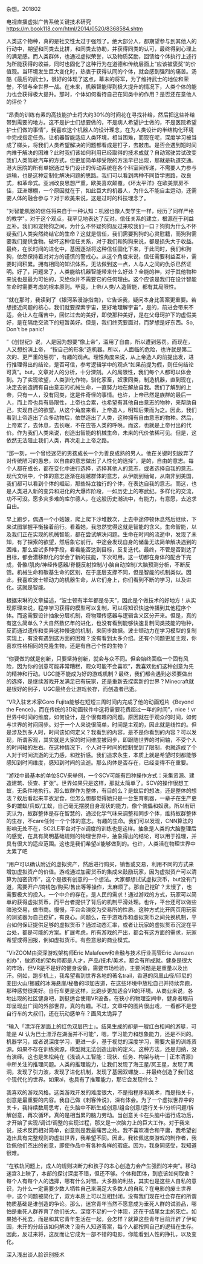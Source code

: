 

杂想。201802


电视直播虚拟广告系统关键技术研究
https://m.book118.com/html/2014/0520/8368584.shtm




人类这个物种，真的是社交性太过于强烈了。绝大部分人，都期望参与到其他人的行动中，期望和同类去比拼，和同类去协助，并获得同类的认可，最终得到心理上的满足感。而人类群体，也通过虚拟荣誉，以及物质奖励，回馈给个体执行上述行为所能获得的收益，同时也固化了这种行为在道德和传统层面上“应该被褒奖”的价值观。当环境发生巨大变化时，热衷于获得认同的个体，就会感到强烈的痛苦。汤酷《最后的武士》，很好的体现了这点，幕末的将军，为了维持武士的地位和荣誉，不惜与全世界一战。在未来，机器智能得到极大提升的情况下，人类个体的能力也会获得极大提升。那时，个体如何看待自己在同类中的作用？是否还在意他人的评价？




“昂贵的训练有素的高技能护士将大约30%的时间花在寻找补给，然后把这些补给带到需要的地方。这不是护士们想要做的，不是病人希望护士做的，不是医院希望护士们做的事情”，我喜欢这个机器人的设计理念，在为人类设计的半结构化环境中完成指定任务。让机器智能适应人类环境，相当困难，而现在呢，深度学习被当成了榔头，将我们人类希望解决的问题都看成是钉子，去敲击。是否会遇到短时间内难于解决的困难？此时我们该如何利用已经取得的技术成就？自动驾驶尝试改变我们人类驾驶汽车的方式，但更加简单却受限的方法早已出现，那就是轨道交通。港大医院的所有单据通过专门设计的传动系统在各个科室间传递，不需要人力参与运输，也是这种定制化解决问题的思路。我们可以看到两种不同哲学思路，改良式，和革命式。亚洲改良思想严重，欧美喜欢颠覆。《环太平洋》在欧美票房不佳，亚洲爆棚，一个原因就在于，如此巨大的机器人，为什么不能自主运动，还需要人体的融合参与？对于欧美来说，这是过时的科技理念了。




"对智能机器的信任将来自于一种认知：机器也像人类学生一样，经历了同样严格的教学"，对于这个观点，我罕见地表达了反对。信任关系的建立，根源在于利益互补。我们和宠物狗之间，为什么不怀疑狗狗反过来咬我们一口？狗狗为什么不怀疑我们人类突然终结它的生命？这就是信任，我们需要狗狗的心灵慰籍，而狗狗需要我们提供食物。破坏这种信任关系，对于我们和狗狗来说，都是损失大于收益。最终，在长时间的进化中，基因逐渐将这种信任固化下来，于此同时，我们和狗狗，依然保持着对对方的谨慎的警戒心。从这个角度来说，信任需要利益互补，需要时间积累。拥有相同的知识体系，无法做到这一点，人与人之间的仇杀已然证明。好了，问题来了，人类能给机器智能带来什么好处？全能的神，对于其他物种来说也是最为可怕的，灭绝你并不需要它的任何理由。这个应该是我们在设计智能生命时需要考虑的根本原则。毕竟，上帝/人类/人造智能，都有其局限性。






“就在那时，我读到了《银河系漫游指南》，它告诉我，疑问本身比答案更重要。若想接近问题的核心，我们就要探索宇宙，更好地理解宇宙”，是的，前进会带来不适，会让人在痛苦中，回忆过去的美好，即使那种美好，是在父母珂护下的虚假美好，是在隔绝交流下的短暂美好。但是，我们终究要面对，而梦想是好东西。So, Don't be panic!





”《创世纪》说，人是因为想要“像上帝”，滥用了自由，所以遭到惩罚。而现在，人又想扮演上帝， “按自己的形象”造机器。所以，人面临的危险，也许就是第二次的、更严重的惩罚”，有趣的观点。理性角度来说，从上帝造人的前提出发，进行推理得出的结论，是否可信，参考逻辑学中的观点“如果前提为假，则任何结论可真”。but，文章对人的分析，十分深刻。人的局限性，我们每个人都可以体会到。为了实现欲望，人类驯化作物，驯化家畜，奴隶同类，制造机器，直到现在，决定去创造拥有自由意志的机械生命，一直努力地在解放自我。我们了解到的上帝，只有一人，没有同类，这是件奇怪的事情。也许，上帝已然是族群的最后一人，而上帝也具有局限性，上帝也会累，也希望有其他自由意志的物种，来帮助自己，实现自己的欲望。从这个角度来看，上帝造人，明知后果而为之。因此，我们看到上帝造出了众多动物后，依然造出了人类，这种拥有自由意志的物种。然后，上帝累了，去休息，去长眠，不在应答人类的呼唤。而这，也就是上帝付出的代价。作为我们人类来说，创造出智能的机械生命，未来的代价依稀可见。但是，这依然无法阻止我们人类，再次走上上帝之路。






”那一刻，一个曾经迷茫的男孩成长一个为善良成熟的男人。他在关键时刻放弃了对传统陋习的愚忠，以自由的意志做出了人性化的选择“，是的，自由的意志。每个人都在成长，都在变化中进行选择，选择其他人的意志，或者选择自我的意志。现代文明中，个体的意志逐渐在超越群体的意志，从伊朗到缅甸，从南非到美国，我们都可以看到个体的崛起，那些特立独行的个体，在表达自我的意志。而这，也是人类进入新的变异和进化的大爆炸阶段，一如历史上的寒武纪。多样化的交流，功不可没。愿多灾多难的库尔德人，在这股历史潮流中，有能力，有意愿，去追求自由。






早上跑步，偶遇一个小姑娘，爬上爬下沙堆数次，上去中途停顿休息然后继续，下来试图掌握平衡接着前行。看着她，我忽然觉得这就是智能的含义。生命智能，以及我们正在实现的机械智能，都在尝试解决问题。生命在时间的流逝中，发现了未知，有了探索的欲望，然后象它前行。中途会发现自身的储备无法简单解决遇到的困难，那么尝试多种手段，看看能否达到目标，反复迭代。最终，不管是否到达了目标，都会潜移默化的学会了新的技能，下次可用。这一切都在身体的配合下完成，骨骼/肌肉/神经传感器/脊髓反射控制/小脑自动控制/大脑预测分析，不断反馈。机械生命和碳基生命的区别，在于底层支撑不同，但是智能的机制类似。因此，我喜欢波士顿动力的机器生命，从它们身上，你们看到不断的学习，以及进化。这就是智能。





根据宋琳的文章描述，“波士顿有半年都是冬天”，因此是个做技术的好地方！从实现原理来说，程序学习获得的模型可以复制，可以将知识快速传播到其他程序个体。而这需要设计抽象分层机制，将物理传感器与逻辑含义区分开来。但是，真的有这么简单么？大自然数亿年的进化，也没有看到能够快速复制同类技能的物种，反而通过遗传和变异这种慢速的机制，来同步数据。波士顿动力在学习模型的复制实现上，有没有遇到这方面的困难？没有看到太多介绍。还有个问题更加主观，你喜欢性格相同的克隆生物，还是有自己个性的生物？




“你要做的就是创新，只要坚持创新，就会与众不同。但会始终面临一个固有风险，因为你的创意可能非常糟糕，观众可能不会喜欢”，我喜欢他们这种创意为先的精神和行动。UGC能不能成为好的游戏机制？最终，我们都会遇到必须要做出的选择，是继续游戏开发满足已有玩家，还是重新去探索新的世界？Minecraft就是很好的例子，UGC最终会让游戏长存，而创造者已逝。



“VR入驻艺术家Goro Fujita能够在短短三周时间内完成了他的动画短片《Beyond the Fence》，而在传统的3D动画软件中这将需要花费超过一年的时间”，nice！vr世界中时间的维度，如何设计，是个很有趣的问题。原因就在于观众的时间，如何与世界的时间同步。对于一个人来说很简单，时间是主观的，因此就是线性的。但是涉及到多人时，时间该如何定义？我看到的内容，是不是你看到的内容？可以发现，所谓客观，其实就是大家的时间维度被同步，即跟随世界的时间轴，不受个人的时间轴的左右。在这种情况下，个人对于时间的控制受到了限制，也就造成了个人对于时间流逝的无力感，和挫折感。我们追求永生，本质上就是希望时刻都能够感知到时间维度，感知到时间的流逝。那么肉体是否存在，已经变得不在重要。





”游戏中最基本的单位SCV来举例，一个SCV可能有四种操作方式：采集资源、建造建筑、侦查、扩张”。世界如果只是这样，那就太简单了。SCV的操作很想工蚁，无条件地执行。那么蚁群作为整体，有目的么？是蚁后的想法，还是整体的想法？蚁后看起来丰衣足食，但怎么想都觉得她只是一台生育机器，一辈子在生产更多的雄蚁/兵蚁/工蚁，自己毫无摆脱自身现状的能力，像个傀儡和奴隶。所以有研究认为，蚁群整体是存在智慧的，通过化学气味来调整和同步个体，维持蚁群整体的生存，不care任何一个个体的意志。有趣的生命。我们可以发现，CNN算法的影响无处不在，SC2LE平台对于ai调度的训练也是这样。抽象是人类的大脑整理后的感觉，在具有简明基础规则的物理世界中，抽象得出的结论，可以用于推理，并具有很大的适应范围。这也是我们希望ai能够做到的。也许，人类活在物理世界中太累了吧






“用户可以确认附近的虚拟资产，然后进行购买，销售或交易，利用不同的方式来增加虚拟资产的价值。游戏通过加密货币的集成来鼓励玩家，因为虚拟资产可以清算为加密货币”，这个是很有创意的一个想法。大家都想试试虚拟货币，but没有门道，需要开户/搞钱包/购买/售出等等操作，太麻烦了。那自己挖矿？太慢了，也需要极大的投入。一个中介的存在，是人民的需求！通过游戏的方式，玩家可以简单的获得虚拟货币，而平台者提供了背后的机制平滑处理。也许，平台还可以做些暗池交易，做市商。慢慢，平台会演变为交易所的性质。这种方式比开网页用玩家的浏览器为自己挖矿，有良心。问题么，在于游戏币和虚拟货币之间兑换机制，平台如何保证提供足够的虚拟货币？通过动态汇率，或者让玩家的虚拟货币沉淀在平台处，都是可能的方案。扩展考虑，所有游戏的产出，都会有这方面的需求，玩家希望或得回报，例如虚拟货币。有些意思的商业模式。






"VirZOOM由资深游戏架构师Eric Malafeew和金融与技术行业高管Eric Janszen创办"，做游戏的架构师都是人才，产品/技术/美术，都会有所成就。健身是很大的市场，但VR是不是好的健身设备，需要市场检验，主要问题是是重量以及出汗。例如，跑步机上，我希望看到世界各地的著名trail，香港的凤凰山径/印尼的麦田火山/挪威的冰海悬崖/秘鲁的印加古道，在这些环境中放松自己并持续奔跑，那种感觉很美好。自行车更是这样，比跑步更加适合VR的环境。从商业来说，各地出现的社区健身吧，到挺适合使用VR设备。在狭小的物理空间中，健身者眼前却呈现出广阔的外部世界，真的有趣。不过，文章中的图片很出戏，一看都不是登自行车的大叔们，还在玩动感单车？画风太诡异了






“输入「漂浮在湖面上的红色双层巴士」。结果生成的却是一艘红白相间的游艇，可能是 AI 认为巴士漂浮在湖面并不可能”，嗯，学习能力和想象能力，还是不同的。机器学习，或者说深度学习，更进一步，基于视觉的深度学习，需要大量的训练资源。如果不存在训练资源，模型就无法创造出新的定义。这种方法，还是归纳，没有演绎。这也是朱松纯在《浅谈人工智能：现状、任务、构架与统一 | 正本清源》中所关注的推理问题。人类的推理能力，让我们发现了海王星/冥王星，发现了黑洞，发现了引力波，发现了进化机制，发现了基因双螺旋.... 并最终创造了我们这个现代化的世界。如果ai，也具有了推理能力，那它会发现什么？




我喜欢的游戏风格。这类游戏开发的难度很大，不是指程序和美术，而是指关卡，创意是最重要的内容。我自己做《刺客传说》，深有体会。为了一个虚拟世界中的关卡，我持续数周思考，在头脑中不断生成创意/组合创意/运行关卡/分析问题/拆解创意，再次循环。真的是相当累的脑力劳动。当创意关卡在头脑中运行成功后，才开始了实现/调试/调整的实现过程，那又是一次脑力上的巨大工作。对于我来说，技术反而相对简单，创意则是我最痛苦之处。我不喜欢凑合和平庸，我希望创造出具有完整规则的虚拟世界，我希望不同。因此，我钦佩这类游戏的制作者，我钦佩他们杰出的创意，即使作品中有各种各样的瑕疵。因为，我身同感受，我知道很难。




“在铁轨问题上，成人的规则决断力和孩子的本心创造力会产生强烈的冲突”。移动迷宫3上映了，本部的探讨深度不错，但还不够。个体和团体，到底该如何取舍？每个人有每个人的选择，哪有什么对错。大多数的利益，其实也是这些人自私的意识，为什么一定需要少数人牺牲自己来满足大多数人的自私？在电影的废土世界中，这个问题被简化了，双方本质上可以互相封闭，没有我们现在社会存在的所谓物质基础是谁创造的争论。那么，迷宫青年当然不愿意成为垂死人群的试验品，哪怕是垂死人群养育了他们长大。深度不足的一个体现，还在于结尾女主的死亡。如果她不死去，而是和其它青年生活在一起，会怎样？就算这些青年目前开辟了伊甸园，未开的分歧该如何解决？没有人知道答案，每个人都按照自己的逻辑在生存。因此，反过来将，这反而让它成为一部不错的电影，你能看到人性的挣扎，以及变化。



深入浅出谈人脸识别技术

